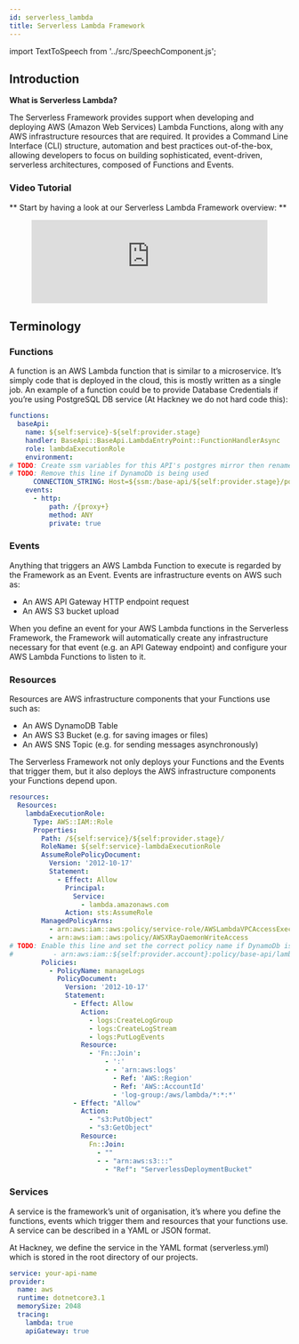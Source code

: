 ```yaml
---
id: serverless_lambda
title: Serverless Lambda Framework
---
```

import TextToSpeech from '../src/SpeechComponent.js';

<TextToSpeech>

## Introduction

**What is Serverless Lambda?**

The Serverless Framework provides support when developing and deploying AWS (Amazon Web Services) Lambda Functions, along with any AWS infrastructure resources that are required. It provides a Command Line Interface (CLI) structure, automation and best practices out-of-the-box,  allowing developers to focus on building sophisticated, event-driven, serverless architectures, composed of Functions and Events.

### Video Tutorial

** Start by having a look at our Serverless Lambda Framework overview: **

<figure class="video-container">
  <iframe width="100%" src="https://www.youtube.com/embed/EnID_C4yB_Y" title="YouTube video player" frameborder="0" allow="accelerometer; autoplay; clipboard-write; encrypted-media; gyroscope; picture-in-picture" allowfullscreen></iframe>
</figure>

## Terminology

### Functions

A function is an AWS Lambda function that is similar to a microservice. It’s simply code that is deployed in the cloud, this is mostly written as a single job. An example of a function could be to provide Database Credentials if you’re using PostgreSQL DB service (At Hackney we do not hard code this):

```yaml title="serverless.yml" {9}
functions:
  baseApi:
    name: ${self:service}-${self:provider.stage}
    handler: BaseApi::BaseApi.LambdaEntryPoint::FunctionHandlerAsync
    role: lambdaExecutionRole
    environment:
# TODO: Create ssm variables for this API's postgres mirror then rename base-api below to match api name
# TODO: Remove this line if DynamoDb is being used
      CONNECTION_STRING: Host=${ssm:/base-api/${self:provider.stage}/postgres-hostname};Port=${ssm:/base-api/${self:provider.stage}/postgres-port};Database=base-api-mirror;Username=${ssm:/base-api/${self:provider.stage}/postgres-username};Password=${ssm:/base-api/${self:provider.stage}/postgres-password}
    events:
      - http:
          path: /{proxy+}
          method: ANY
          private: true
```
### Events

Anything that triggers an AWS Lambda Function to execute is regarded by the Framework as an Event. Events are infrastructure events on AWS such as:
- An AWS API Gateway HTTP endpoint request
- An AWS S3 bucket upload

When you define an event for your AWS Lambda functions in the Serverless Framework, the Framework will automatically create any infrastructure necessary for that event (e.g. an API Gateway endpoint) and configure your AWS Lambda Functions to listen to it.

### Resources

Resources are AWS infrastructure components that your Functions use such as:
- An AWS DynamoDB Table
- An AWS S3 Bucket (e.g. for saving images or files)
- An AWS SNS Topic (e.g. for sending messages asynchronously)

The Serverless Framework not only deploys your Functions and the Events that trigger them, but it also deploys the AWS infrastructure components your Functions depend upon.

```yaml title="serverless.yml"
resources:
  Resources:
    lambdaExecutionRole:
      Type: AWS::IAM::Role
      Properties:
        Path: /${self:service}/${self:provider.stage}/
        RoleName: ${self:service}-lambdaExecutionRole
        AssumeRolePolicyDocument:
          Version: '2012-10-17'
          Statement:
            - Effect: Allow
              Principal:
                Service:
                  - lambda.amazonaws.com
              Action: sts:AssumeRole
        ManagedPolicyArns:
          - arn:aws:iam::aws:policy/service-role/AWSLambdaVPCAccessExecutionRole
          - arn:aws:iam::aws:policy/AWSXRayDaemonWriteAccess
# TODO: Enable this line and set the correct policy name if DynamoDb is in use
#          - arn:aws:iam::${self:provider.account}:policy/base-api/lambda-dynamodb-base-api
        Policies:
          - PolicyName: manageLogs
            PolicyDocument:
              Version: '2012-10-17'
              Statement:
                - Effect: Allow
                  Action:
                    - logs:CreateLogGroup
                    - logs:CreateLogStream
                    - logs:PutLogEvents
                  Resource:
                    - 'Fn::Join':
                        - ':'
                        - - 'arn:aws:logs'
                          - Ref: 'AWS::Region'
                          - Ref: 'AWS::AccountId'
                          - 'log-group:/aws/lambda/*:*:*'
                - Effect: "Allow"
                  Action:
                    - "s3:PutObject"
                    - "s3:GetObject"
                  Resource:
                    Fn::Join:
                      - ""
                      - - "arn:aws:s3:::"
                        - "Ref": "ServerlessDeploymentBucket"
```

### Services

A service is the framework’s unit of organisation, it’s where you define the functions, events which trigger them and resources that your functions use. A service can be described in a YAML or JSON format. 

At Hackney, we define the service in the YAML format (serverless.yml) which is stored in the root directory of our projects.

```yaml title="serverless.yml"
service: your-api-name
provider:
  name: aws
  runtime: dotnetcore3.1
  memorySize: 2048
  tracing:
    lambda: true
    apiGateway: true
```
</TextToSpeech>